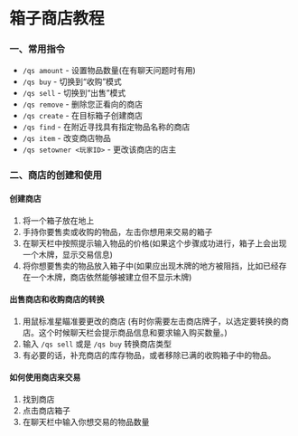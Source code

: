 # 箱子商店教程

### 一、常用指令

* `/qs amount` - 设置物品数量(在有聊天问题时有用)
* `/qs buy` - 切换到“收购”模式
* `/qs sell` - 切换到“出售”模式
* `/qs remove` - 删除您正看向的商店
* `/qs create` - 在目标箱子创建商店
* `/qs find` - 在附近寻找具有指定物品名称的商店
* `/qs item` - 改变商店物品
* `/qs setowner <玩家ID>` - 更改该商店的店主

### 二、商店的创建和使用

#### 创建商店

1. 将一个箱子放在地上
2. 手持你要售卖或收购的物品，左击你想用来交易的箱子
3. 在聊天栏中按照提示输入物品的价格(如果这个步骤成功进行，箱子上会出现一个木牌，显示交易信息)
4. 将你想要售卖的物品放入箱子中(如果应出现木牌的地方被阻挡，比如已经存在一个木牌，商店依然能够被建立但不显示木牌)

#### 出售商店和收购商店的转换

1. 用鼠标准星瞄准要更改的商店 (有时你需要左击商店牌子，以选定要转换的商店。这个时候聊天栏会提示商品信息和要求输入购买数量。)
2. 输入 `/qs sell` 或是 `/qs buy` 转换商店类型
3. 有必要的话，补充商店的库存物品，或者移除已满的收购箱子中的物品。

#### 如何使用商店来交易

1. 找到商店
2. 点击商店箱子
3. 在聊天栏中输入你想交易的物品数量

###
